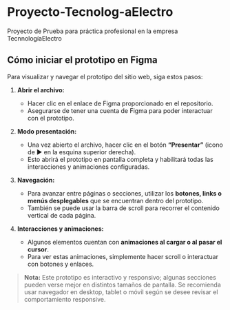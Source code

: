 # Proyecto-Tecnolog-aElectro
Proyecto de Prueba para práctica profesional en la empresa TecnnologíaElectro

## Cómo iniciar el prototipo en Figma

Para visualizar y navegar el prototipo del sitio web, siga estos pasos:

1. **Abrir el archivo:**  
   - Hacer clic en el enlace de Figma proporcionado en el repositorio.  
   - Asegurarse de tener una cuenta de Figma para poder interactuar con el prototipo.

2. **Modo presentación:**  
   - Una vez abierto el archivo, hacer clic en el botón **“Presentar”** (icono de ▶️ en la esquina superior derecha).  
   - Esto abrirá el prototipo en pantalla completa y habilitará todas las interacciones y animaciones configuradas.

3. **Navegación:**  
   - Para avanzar entre páginas o secciones, utilizar los **botones, links o menús desplegables** que se encuentran dentro del prototipo.  
   - También se puede usar la barra de scroll para recorrer el contenido vertical de cada página.

4. **Interacciones y animaciones:**  
   - Algunos elementos cuentan con **animaciones al cargar o al pasar el cursor**.  
   - Para ver estas animaciones, simplemente hacer scroll o interactuar con botones y enlaces.

> **Nota:** Este prototipo es interactivo y responsivo; algunas secciones pueden verse mejor en distintos tamaños de pantalla. Se recomienda usar navegador en desktop, tablet o móvil según se desee revisar el comportamiento responsive.
